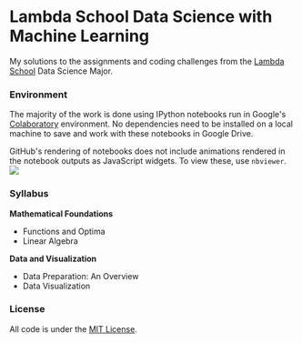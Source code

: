# Lambda School Data Science with Machine Learning

My solutions to the assignments and coding challenges from the [Lambda School](https://lambdaschool.com/) Data Science Major.

### Environment

The majority of the work is done using IPython notebooks run in Google's [Colaboratory](https://colab.research.google.com/notebooks/welcome.ipynb) environment. No dependencies need to be installed on a local machine to save and work with these notebooks in Google Drive.

GitHub's rendering of notebooks does not include animations rendered in the notebook outputs as JavaScript widgets. To view these, use `nbviewer`.
![](https://github.com/rayheberer/LambdaSchoolDataScience/blob/master/img/nbviewer.png) 

### Syllabus

__Mathematical Foundations__
* Functions and Optima
* Linear Algebra

__Data and Visualization__
* Data Preparation: An Overview
* Data Visualization

### License

All code is under the [MIT License](https://opensource.org/licenses/MIT).